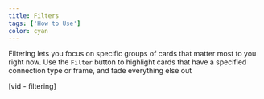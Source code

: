 ```yaml
---
title: Filters
tags: ['How to Use']
color: cyan
---
```


Filtering lets you focus on specific groups of cards that matter most to you right now. Use the `Filter` button to highlight cards that have a specified connection type or frame, and fade everything else out

[vid - filtering]
